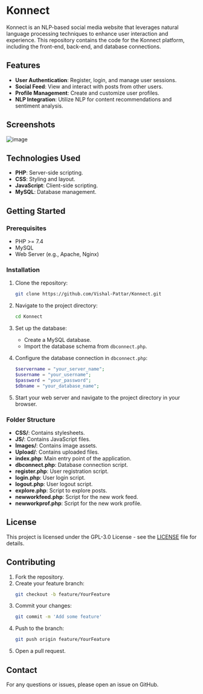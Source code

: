 # Konnect

Konnect is an NLP-based social media website that leverages natural language processing techniques to enhance user interaction and experience. This repository contains the code for the Konnect platform, including the front-end, back-end, and database connections.

## Features

- **User Authentication**: Register, login, and manage user sessions.
- **Social Feed**: View and interact with posts from other users.
- **Profile Management**: Create and customize user profiles.
- **NLP Integration**: Utilize NLP for content recommendations and sentiment analysis.

## Screenshots

![image](https://github.com/Vishal-Pattar/Konnect/assets/104265753/637c1851-9e26-499c-9362-4f7e806400b0)


## Technologies Used

- **PHP**: Server-side scripting.
- **CSS**: Styling and layout.
- **JavaScript**: Client-side scripting.
- **MySQL**: Database management.

## Getting Started

### Prerequisites

- PHP >= 7.4
- MySQL
- Web Server (e.g., Apache, Nginx)

### Installation

1. Clone the repository:
   ```bash
   git clone https://github.com/Vishal-Pattar/Konnect.git
   ```
2. Navigate to the project directory:
   ```bash
   cd Konnect
   ```
3. Set up the database:
   - Create a MySQL database.
   - Import the database schema from `dbconnect.php`.

4. Configure the database connection in `dbconnect.php`:
   ```php
   $servername = "your_server_name";
   $username = "your_username";
   $password = "your_password";
   $dbname = "your_database_name";
   ```

5. Start your web server and navigate to the project directory in your browser.

### Folder Structure

- **CSS/**: Contains stylesheets.
- **JS/**: Contains JavaScript files.
- **Images/**: Contains image assets.
- **Upload/**: Contains uploaded files.
- **index.php**: Main entry point of the application.
- **dbconnect.php**: Database connection script.
- **register.php**: User registration script.
- **login.php**: User login script.
- **logout.php**: User logout script.
- **explore.php**: Script to explore posts.
- **newworkfeed.php**: Script for the new work feed.
- **newworkprof.php**: Script for the new work profile.

## License

This project is licensed under the GPL-3.0 License - see the [LICENSE](LICENSE) file for details.

## Contributing

1. Fork the repository.
2. Create your feature branch:
   ```bash
   git checkout -b feature/YourFeature
   ```
3. Commit your changes:
   ```bash
   git commit -m 'Add some feature'
   ```
4. Push to the branch:
   ```bash
   git push origin feature/YourFeature
   ```
5. Open a pull request.

## Contact

For any questions or issues, please open an issue on GitHub.
